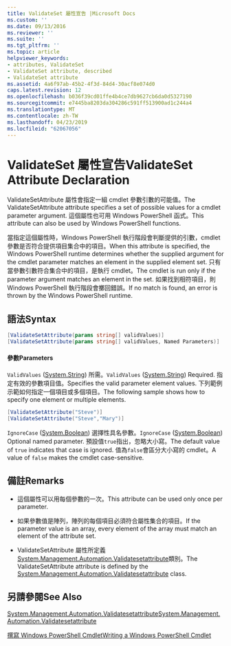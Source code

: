 ```yaml
---
title: ValidateSet 屬性宣告 |Microsoft Docs
ms.custom: ''
ms.date: 09/13/2016
ms.reviewer: ''
ms.suite: ''
ms.tgt_pltfrm: ''
ms.topic: article
helpviewer_keywords:
- attributes, ValidateSet
- ValidateSet attribute, described
- ValidateSet attribute
ms.assetid: 4a6f97ab-45b2-4f3d-84d4-30acf8e074d0
caps.latest.revision: 12
ms.openlocfilehash: b036f39cd01ffe4b4ce7db9627cb6da0d5327190
ms.sourcegitcommit: e7445ba8203da304286c591ff513900ad1c244a4
ms.translationtype: MT
ms.contentlocale: zh-TW
ms.lasthandoff: 04/23/2019
ms.locfileid: "62067056"
---
```

# <a name="validateset-attribute-declaration"></a><span data-ttu-id="a3b04-102">ValidateSet 屬性宣告</span><span class="sxs-lookup"><span data-stu-id="a3b04-102">ValidateSet Attribute Declaration</span></span>

<span data-ttu-id="a3b04-103">ValidateSetAttribute 屬性會指定一組 cmdlet 參數引數的可能值。</span><span class="sxs-lookup"><span data-stu-id="a3b04-103">The ValidateSetAttribute attribute specifies a set of possible values for a cmdlet parameter argument.</span></span> <span data-ttu-id="a3b04-104">這個屬性也可用 Windows PowerShell 函式。</span><span class="sxs-lookup"><span data-stu-id="a3b04-104">This attribute can also be used by Windows PowerShell functions.</span></span>

<span data-ttu-id="a3b04-105">當指定這個屬性時，Windows PowerShell 執行階段會判斷提供的引數，cmdlet 參數是否符合提供項目集合中的項目。</span><span class="sxs-lookup"><span data-stu-id="a3b04-105">When this attribute is specified, the Windows PowerShell runtime determines whether the supplied argument for the cmdlet parameter matches an element in the supplied element set.</span></span> <span data-ttu-id="a3b04-106">只有當參數引數符合集合中的項目，是執行 cmdlet。</span><span class="sxs-lookup"><span data-stu-id="a3b04-106">The cmdlet is run only if the parameter argument matches an element in the set.</span></span> <span data-ttu-id="a3b04-107">如果找到相符項目，則 Windows PowerShell 執行階段會擲回錯誤。</span><span class="sxs-lookup"><span data-stu-id="a3b04-107">If no match is found, an error is thrown by the Windows PowerShell runtime.</span></span>

## <a name="syntax"></a><span data-ttu-id="a3b04-108">語法</span><span class="sxs-lookup"><span data-stu-id="a3b04-108">Syntax</span></span>

```csharp
[ValidateSetAttribute(params string[] validValues)]
[ValidateSetAttribute(params string[] validValues, Named Parameters)]
```

#### <a name="parameters"></a><span data-ttu-id="a3b04-109">參數</span><span class="sxs-lookup"><span data-stu-id="a3b04-109">Parameters</span></span>

<span data-ttu-id="a3b04-110">`ValidValues` ([System.String](/dotnet/api/System.String)) 所需。</span><span class="sxs-lookup"><span data-stu-id="a3b04-110">`ValidValues` ([System.String](/dotnet/api/System.String)) Required.</span></span> <span data-ttu-id="a3b04-111">指定有效的參數項目值。</span><span class="sxs-lookup"><span data-stu-id="a3b04-111">Specifies the valid parameter element values.</span></span> <span data-ttu-id="a3b04-112">下列範例示範如何指定一個項目或多個項目。</span><span class="sxs-lookup"><span data-stu-id="a3b04-112">The following sample shows how to specify one element or multiple elements.</span></span>

```csharp
[ValidateSetAttribute("Steve")]
[ValidateSetAttribute("Steve","Mary")]
```

<span data-ttu-id="a3b04-113">`IgnoreCase` ([System.Boolean](/dotnet/api/System.Boolean)) 選擇性具名參數。</span><span class="sxs-lookup"><span data-stu-id="a3b04-113">`IgnoreCase` ([System.Boolean](/dotnet/api/System.Boolean)) Optional named parameter.</span></span> <span data-ttu-id="a3b04-114">預設值`true`指出，忽略大小寫。</span><span class="sxs-lookup"><span data-stu-id="a3b04-114">The default value of `true` indicates that case is ignored.</span></span> <span data-ttu-id="a3b04-115">值為`false`會區分大小寫的 cmdlet。</span><span class="sxs-lookup"><span data-stu-id="a3b04-115">A value of `false` makes the cmdlet case-sensitive.</span></span>

## <a name="remarks"></a><span data-ttu-id="a3b04-116">備註</span><span class="sxs-lookup"><span data-stu-id="a3b04-116">Remarks</span></span>

- <span data-ttu-id="a3b04-117">這個屬性可以用每個參數的一次。</span><span class="sxs-lookup"><span data-stu-id="a3b04-117">This attribute can be used only once per parameter.</span></span>

- <span data-ttu-id="a3b04-118">如果參數值是陣列，陣列的每個項目必須符合屬性集合的項目。</span><span class="sxs-lookup"><span data-stu-id="a3b04-118">If the parameter value is an array, every element of the array must match an element of the attribute set.</span></span>

- <span data-ttu-id="a3b04-119">ValidateSetAttribute 屬性所定義[System.Management.Automation.Validatesetattribute](/dotnet/api/System.Management.Automation.ValidateSetAttribute)類別。</span><span class="sxs-lookup"><span data-stu-id="a3b04-119">The ValidateSetAttribute attribute is defined by the [System.Management.Automation.Validatesetattribute](/dotnet/api/System.Management.Automation.ValidateSetAttribute) class.</span></span>

## <a name="see-also"></a><span data-ttu-id="a3b04-120">另請參閱</span><span class="sxs-lookup"><span data-stu-id="a3b04-120">See Also</span></span>

[<span data-ttu-id="a3b04-121">System.Management.Automation.Validatesetattribute</span><span class="sxs-lookup"><span data-stu-id="a3b04-121">System.Management.Automation.Validatesetattribute</span></span>](/dotnet/api/System.Management.Automation.ValidateSetAttribute)

[<span data-ttu-id="a3b04-122">撰寫 Windows PowerShell Cmdlet</span><span class="sxs-lookup"><span data-stu-id="a3b04-122">Writing a Windows PowerShell Cmdlet</span></span>](./writing-a-windows-powershell-cmdlet.md)
